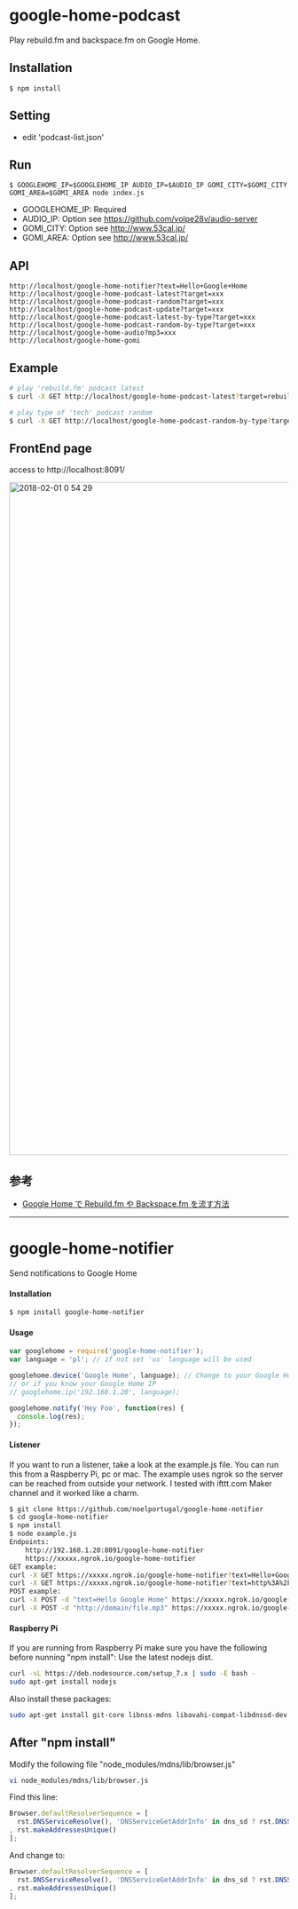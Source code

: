 # google-home-podcast
Play rebuild.fm and backspace.fm on Google Home.

## Installation
```
$ npm install
```

## Setting
* edit 'podcast-list.json'

## Run
```
$ GOOGLEHOME_IP=$GOOGLEHOME_IP AUDIO_IP=$AUDIO_IP GOMI_CITY=$GOMI_CITY GOMI_AREA=$GOMI_AREA node index.js
```

* GOOGLEHOME_IP: Required
* AUDIO_IP: Option see https://github.com/volpe28v/audio-server
* GOMI_CITY: Option see http://www.53cal.jp/
* GOMI_AREA: Option see http://www.53cal.jp/


## API
```
http://localhost/google-home-notifier?text=Hello+Google+Home
http://localhost/google-home-podcast-latest?target=xxx
http://localhost/google-home-podcast-random?target=xxx
http://localhost/google-home-podcast-update?target=xxx
http://localhost/google-home-podcast-latest-by-type?target=xxx
http://localhost/google-home-podcast-random-by-type?target=xxx
http://localhost/google-home-audio?mp3=xxx
http://localhost/google-home-gomi
```

## Example
```sh
# play 'rebuild.fm' podcast latest
$ curl -X GET http://localhost/google-home-podcast-latest?target=rebuild.fm

# play type of 'tech' podcast random
$ curl -X GET http://localhost/google-home-podcast-random-by-type?target=tech
```

## FrontEnd page
access to http://localhost:8091/

<img width="1213" alt="2018-02-01 0 54 29" src="https://user-images.githubusercontent.com/754962/35632648-8dda7a74-06ea-11e8-9859-8352371879ba.png">

## 参考
* [Google Home で Rebuild.fm や Backspace.fm を流す方法](https://qiita.com/volpe28v/items/f2e4a88c66e6af1009a2)

---
# google-home-notifier
Send notifications to Google Home

#### Installation
```sh
$ npm install google-home-notifier
```

#### Usage
```javascript
var googlehome = require('google-home-notifier');
var language = 'pl'; // if not set 'us' language will be used

googlehome.device('Google Home', language); // Change to your Google Home name
// or if you know your Google Home IP
// googlehome.ip('192.168.1.20', language);

googlehome.notify('Hey Foo', function(res) {
  console.log(res);
});
```

#### Listener
If you want to run a listener, take a look at the example.js file. You can run this from a Raspberry Pi, pc or mac. 
The example uses ngrok so the server can be reached from outside your network. 
I tested with ifttt.com Maker channel and it worked like a charm.

```sh
$ git clone https://github.com/noelportugal/google-home-notifier
$ cd google-home-notifier
$ npm install
$ node example.js
Endpoints:
    http://192.168.1.20:8091/google-home-notifier
    https://xxxxx.ngrok.io/google-home-notifier
GET example:
curl -X GET https://xxxxx.ngrok.io/google-home-notifier?text=Hello+Google+Home  - to play given text
curl -X GET https://xxxxx.ngrok.io/google-home-notifier?text=http%3A%2F%2Fdomain%2Ffile.mp3 - to play from given url
POST example:
curl -X POST -d "text=Hello Google Home" https://xxxxx.ngrok.io/google-home-notifier - to play given text
curl -X POST -d "http://domain/file.mp3" https://xxxxx.ngrok.io/google-home-notifier - to play from given url

```
#### Raspberry Pi
If you are running from Raspberry Pi make sure you have the following before nunning "npm install":
Use the latest nodejs dist.
```sh
curl -sL https://deb.nodesource.com/setup_7.x | sudo -E bash -
sudo apt-get install nodejs
```
Also install these packages:
```sh
sudo apt-get install git-core libnss-mdns libavahi-compat-libdnssd-dev
```

## After "npm install"

Modify the following file "node_modules/mdns/lib/browser.js"
```sh
vi node_modules/mdns/lib/browser.js
```
Find this line:
```javascript
Browser.defaultResolverSequence = [
  rst.DNSServiceResolve(), 'DNSServiceGetAddrInfo' in dns_sd ? rst.DNSServiceGetAddrInfo() : rst.getaddrinfo()
, rst.makeAddressesUnique()
];
```
And change to:
```javascript
Browser.defaultResolverSequence = [
  rst.DNSServiceResolve(), 'DNSServiceGetAddrInfo' in dns_sd ? rst.DNSServiceGetAddrInfo() : rst.getaddrinfo({families:[4]})
, rst.makeAddressesUnique()
];
```
